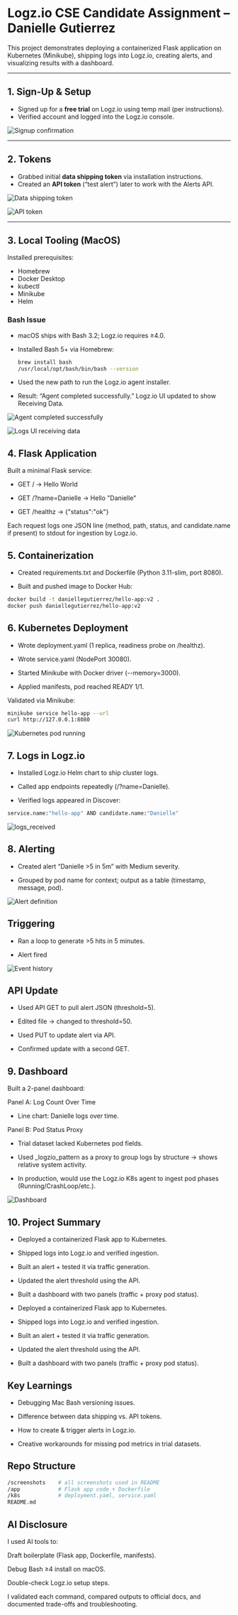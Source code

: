 # Logz.io CSE Candidate Assignment – Danielle Gutierrez

This project demonstrates deploying a containerized Flask application on Kubernetes (Minikube), shipping logs into Logz.io, creating alerts, and visualizing results with a dashboard.

---

## 1. Sign-Up & Setup
- Signed up for a **free trial** on Logz.io using temp mail (per instructions).  
- Verified account and logged into the Logz.io console.  

![Signup confirmation](docs/Signup.png)

---

## 2. Tokens
- Grabbed initial **data shipping token** via installation instructions.  
- Created an **API token** (“test alert”) later to work with the Alerts API.
  
![Data shipping token](docs/Datashippingtoken.png) 

![API token](docs/APItoken.png)  

---

## 3. Local Tooling (MacOS)
Installed prerequisites:  
- Homebrew  
- Docker Desktop  
- kubectl  
- Minikube  
- Helm  

### Bash Issue
- macOS ships with Bash 3.2; Logz.io requires ≥4.0.  
- Installed Bash 5+ via Homebrew:  
  ```bash
  brew install bash
  /usr/local/opt/bash/bin/bash --version
   ```
  
- Used the new path to run the Logz.io agent installer.

- Result: “Agent completed successfully.” Logz.io UI updated to show Receiving Data.

![Agent completed successfully](docs/Agentcompletedsuccessfully.png)  
  
![Logs UI receiving data](docs/Logz.ioUIReceivingData.png)  

## 4. Flask Application

Built a minimal Flask service:

- GET / → Hello World

- GET /?name=Danielle → Hello "Danielle"

- GET /healthz → {"status":"ok"}

Each request logs one JSON line (method, path, status, and candidate.name if present) to stdout for ingestion by Logz.io.

## 5. Containerization

- Created requirements.txt and Dockerfile (Python 3.11-slim, port 8080).

- Built and pushed image to Docker Hub:
 ```bash
docker build -t daniellegutierrez/hello-app:v2 .
docker push daniellegutierrez/hello-app:v2
```

## 6. Kubernetes Deployment

- Wrote deployment.yaml (1 replica, readiness probe on /healthz).

- Wrote service.yaml (NodePort 30080).

- Started Minikube with Docker driver (--memory=3000).

- Applied manifests, pod reached READY 1/1.

Validated via Minikube:
 ```bash
minikube service hello-app --url
curl http://127.0.0.1:8080
```

![Kubernetes pod running](docs/Kubernetespodrunning.png)  


## 7. Logs in Logz.io

- Installed Logz.io Helm chart to ship cluster logs.

- Called app endpoints repeatedly (/?name=Danielle).

- Verified logs appeared in Discover:
 ```bash
service.name:"hello-app" AND candidate.name:"Danielle"
```

![logs_received](logs_received.png)

## 8. Alerting

- Created alert “Danielle >5 in 5m” with Medium severity.

- Grouped by pod name for context; output as a table (timestamp, message, pod).
  
![Alert definition](docs/AlertDefinitionPage.png)  

## Triggering

- Ran a loop to generate >5 hits in 5 minutes.

- Alert fired 

![Event history](docs/Eventhistory.png)  

## API Update

- Used API GET to pull alert JSON (threshold=5).

- Edited file → changed to threshold=50.

- Used PUT to update alert via API.

- Confirmed update with a second GET.

## 9. Dashboard

Built a 2-panel dashboard:

Panel A: Log Count Over Time

- Line chart: Danielle logs over time.

Panel B: Pod Status Proxy

- Trial dataset lacked Kubernetes pod fields.

- Used _logzio_pattern as a proxy to group logs by structure → shows relative system activity.

- In production, would use the Logz.io K8s agent to ingest pod phases (Running/CrashLoop/etc.).
  
![Dashboard](docs/Dashboard.png)

## 10. Project Summary

- Deployed a containerized Flask app to Kubernetes.

- Shipped logs into Logz.io and verified ingestion.

- Built an alert + tested it via traffic generation.

- Updated the alert threshold using the API.

- Built a dashboard with two panels (traffic + proxy pod status).

- Deployed a containerized Flask app to Kubernetes.

- Shipped logs into Logz.io and verified ingestion.

- Built an alert + tested it via traffic generation.

- Updated the alert threshold using the API.

- Built a dashboard with two panels (traffic + proxy pod status).

## Key Learnings

- Debugging Mac Bash versioning issues.

- Difference between data shipping vs. API tokens.

- How to create & trigger alerts in Logz.io.

- Creative workarounds for missing pod metrics in trial datasets.

## Repo Structure
 ```bash
/screenshots    # all screenshots used in README
/app            # Flask app code + Dockerfile
/k8s            # deployment.yaml, service.yaml
README.md
```

## AI Disclosure

I used AI tools to:

Draft boilerplate (Flask app, Dockerfile, manifests).

Debug Bash ≥4 install on macOS.

Double-check Logz.io setup steps.

I validated each command, compared outputs to official docs, and documented trade-offs and troubleshooting.


